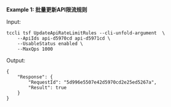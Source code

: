**Example 1: 批量更新API限流规则**



Input: 

```
tccli tsf UpdateApiRateLimitRules --cli-unfold-argument  \
    --ApiIds api-d5970cd api-d5971cd \
    --UsableStatus enabled \
    --MaxQps 1000
```

Output: 
```
{
    "Response": {
        "RequestId": "5d996e5507e42d5970cd2e25ed5267a",
        "Result": true
    }
}
```

